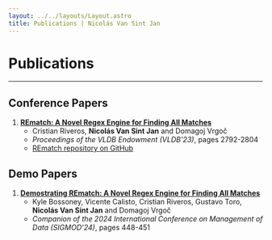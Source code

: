 ```yaml
---
layout: ../../layouts/Layout.astro
title: Publications | Nicolás Van Sint Jan
---
```


# Publications

---

## Conference Papers

1. [**REmatch: A Novel Regex Engine for Finding All Matches**](https://doi.org/10.14778/3611479.3611488)
   - Cristian Riveros, **Nicolás Van Sint Jan** and Domagoj Vrgoč
   - _Proceedings of the VLDB Endowment (VLDB'23)_, pages 2792-2804
   - [REmatch repository on GitHub](https://github.com/REmatchChile/REmatch)

## Demo Papers

1. [**Demostrating REmatch: A Novel Regex Engine for Finding All Matches**](https://doi.org/10.1145/3626246.3654746)
   - Kyle Bossoney, Vicente Calisto, Cristian Riveros, Gustavo Toro, **Nicolás Van Sint Jan** and Domagoj Vrgoč
   - _Companion of the 2024 International Conference on Management of Data (SIGMOD'24)_, pages 448-451
